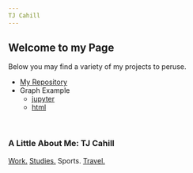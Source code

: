 ```yaml
---
TJ Cahill
---
```

## Welcome to my Page

Below you may find a variety of my projects to peruse.
- [My Repository](https://github.com/tjcahill01) 
- Graph Example 
    - [jupyter](/M3Graphing.ipynb/)
    - [html](/M3Graphing.html/)

<br />

### A Little About Me: TJ Cahill
[Work.](https://www.cavaliercps.com/) [Studies.](https://online.mason.wm.edu/msba) Sports. [Travel.](/travel/) 





<br />
<br />
<br />
<br />
<br />


<br />
<br />
<br />
<br />
<br />
